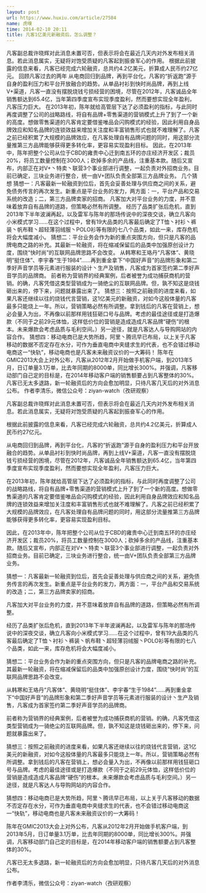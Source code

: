 ```yaml
---
layout: post
url: https://www.huxiu.com/article/27584
name: 虎嗅
time: 2014-02-10 20:11
title: 凡客1亿美元新融资后，怎么调整？
---
```

凡客副总裁许晓辉对此消息未置可否，但表示将会在最近几天内对外发布相关消息。若此消息属实，无疑将对饱受质疑的凡客起到振奋军心的作用。 根据此前披露的信息来看，凡客已经完成六轮融资，总共约4.2亿美元，折算成人民币约27亿元。 回顾凡客过去的两年 从电商回归到品牌，再到平台化，凡客的“折返跑”源于自身的盈利压力和平台开放融合的趋势。从单品衬衫到快时尚品牌，再到上线V+渠道，凡客一直没有摆脱烧钱亏损经营的困境，尽管在2012年，凡客诚品全年销售额达到65.4亿，当年第四季度宣布实现季度盈利，然而要想实现全年盈利，凡客压力巨大。 在2013年初，陈年就给高管层下达了必须盈利的指标，与此同时再度调整了公司的战略路线，将自有品牌+零售渠道的营销模式上升了到了一个新的高度。想做零售渠道的凡客肯定要借鉴唯品会闪购模式的经验，因此利用自身品牌效应和知名品牌的连锁效益来增加关注度和丰富销售形式也就不难理解了。凡客之前已经积累了大规模的品牌效应，在凡客处理自有品牌问题的同时，用这部分流量推第三方品牌能够获得更多转化率，更容易实现盈利目标。 因此，在2013年中，陈年把整个公司从位于CBD的雍贵中心迁到南五环的亦庄经济开发区；裁员20%，将员工数量控制在3000人；砍掉多余的产品线，注重基本款。随后又宣布，内部正在对V+丶特卖丶联营3个事业部进行调整，一起负责对外招商业务。目前已确定，三块业务进行整合，统一由V+团队负责全部第三方品牌业务。 几个猜想 猜想一：凡客最新一轮融资到位后，首先会妥善处理与供应商之间的关系，避免债务传言的再次发生。新重点是平台业务的发力，两方面：一，平台产品和交易系统的改造；二，第三方品牌卖家的招商。 凡客加大对平台业务的力度，并不意味着放弃自有品牌的道路，但策略必然有所调整。 经历了品类扩张后危机，直到2013年下半年波澜再起，以及雷军与陈年的那场传说中的深夜交谈，确立凡客向小米模式学习……在这个过程中，曾有19大品类的凡客最后确定了T恤丶衬衫丶裤装丶帆布鞋丶超轻薄羽绒服丶POLO衫等有限的七八个品类，如此一来，库存危机将会大幅度减小。 猜想二：平台业务会作为新的重点突围方向，但只是凡客的品牌电商之路的补充。其最新一轮融资，将在缩减保留后的品类中加强原创设计力度，围绕“快时尚”的互联网品牌思路不会改变。 从韩寒和王珞丹“凡客体”、黄晓明“挺住体”、李宇春“生于1984”……再到重金拿下“中国好声音”的品牌形象和第二季好声音学员等元素进行服装的设计丶生产及销售，凡客成为首家签约第二季好声音学员的品牌商。 前者称为营销界的经典案例，后者被誉为成功捕获商机的营销。的确，凡客凭借这类型营销成为一骑绝尘的互联网品牌。但，孰不知这是烧钱砸出来的，停下来，问题就暴露出来了。 猜想三：按照之前融资的进度来看，如果凡客还继续以往的烧钱代言营销，这1亿美元的新融资，对如今这般体量的凡客最多只能烧上一年。所以，营销策略必然有所调整。拿到钱后的凡客在营销上，想必会量入为出，不再像以前那样用钱狂砸口号与品牌。考虑的最佳途径或是打造爆款（不同于之前29元体恤，这样低价位的营销是造成造成凡客品牌“硬伤”的根本。未来爆款会考虑品质与毛利空间。）另一途径，就是凡客达人与导购网站的内容合作。 猜想四：移动电商已是大势所趋，阿里丶腾讯早已布局，以上关于凡客移动的数据不否定存在水分，可作为垂直电商中夹缝求生的代表，也不会错过移动电商这一“快轨”，移动电商也是凡客未来融资议价的一大筹码！ 陈年在GMIC2013大会上对外公布，凡客从2012年2月开始做手机客户端，到2013年5月，日订单量3.1万单，比去年同期的8000单，同比增长300%。并强调，凡客移动部门自己定的目标是，在2014年移动客户端的销售额要占到凡客整体的30%。 凡客已无太多退路，新一轮融资后的方向会愈加明显，只待凡客几天后的对外消息公布。 作者李清乐，微信公众号：ziyan-watch（孜研观察）

凡客副总裁许晓辉对此消息未置可否，但表示将会在最近几天内对外发布相关消息。若此消息属实，无疑将对饱受质疑的凡客起到振奋军心的作用。

根据此前披露的信息来看，凡客已经完成六轮融资，总共约4.2亿美元，折算成人民币约27亿元。

从电商回归到品牌，再到平台化，凡客的“折返跑”源于自身的盈利压力和平台开放融合的趋势。从单品衬衫到快时尚品牌，再到上线V+渠道，凡客一直没有摆脱烧钱亏损经营的困境，尽管在2012年，凡客诚品全年销售额达到65.4亿，当年第四季度宣布实现季度盈利，然而要想实现全年盈利，凡客压力巨大。

在2013年初，陈年就给高管层下达了必须盈利的指标，与此同时再度调整了公司的战略路线，将自有品牌+零售渠道的营销模式上升了到了一个新的高度。想做零售渠道的凡客肯定要借鉴唯品会闪购模式的经验，因此利用自身品牌效应和知名品牌的连锁效益来增加关注度和丰富销售形式也就不难理解了。凡客之前已经积累了大规模的品牌效应，在凡客处理自有品牌问题的同时，用这部分流量推第三方品牌能够获得更多转化率，更容易实现盈利目标。

因此，在2013年中，陈年把整个公司从位于CBD的雍贵中心迁到南五环的亦庄经济开发区；裁员20%，将员工数量控制在3000人；砍掉多余的产品线，注重基本款。随后又宣布，内部正在对V+丶特卖丶联营3个事业部进行调整，一起负责对外招商业务。目前已确定，三块业务进行整合，统一由V+团队负责全部第三方品牌业务。

猜想一：凡客最新一轮融资到位后，首先会妥善处理与供应商之间的关系，避免债务传言的再次发生。新重点是平台业务的发力，两方面：一，平台产品和交易系统的改造；二，第三方品牌卖家的招商。

凡客加大对平台业务的力度，并不意味着放弃自有品牌的道路，但策略必然有所调整。

经历了品类扩张后危机，直到2013年下半年波澜再起，以及雷军与陈年的那场传说中的深夜交谈，确立凡客向小米模式学习……在这个过程中，曾有19大品类的凡客最后确定了T恤丶衬衫丶裤装丶帆布鞋丶超轻薄羽绒服丶POLO衫等有限的七八个品类，如此一来，库存危机将会大幅度减小。

猜想二：平台业务会作为新的重点突围方向，但只是凡客的品牌电商之路的补充。其最新一轮融资，将在缩减保留后的品类中加强原创设计力度，围绕“快时尚”的互联网品牌思路不会改变。

从韩寒和王珞丹“凡客体”、黄晓明“挺住体”、李宇春“生于1984”……再到重金拿下“中国好声音”的品牌形象和第二季好声音学员等元素进行服装的设计丶生产及销售，凡客成为首家签约第二季好声音学员的品牌商。

前者称为营销界的经典案例，后者被誉为成功捕获商机的营销。的确，凡客凭借这类型营销成为一骑绝尘的互联网品牌。但，孰不知这是烧钱砸出来的，停下来，问题就暴露出来了。

猜想三：按照之前融资的进度来看，如果凡客还继续以往的烧钱代言营销，这1亿美元的新融资，对如今这般体量的凡客最多只能烧上一年。所以，营销策略必然有所调整。拿到钱后的凡客在营销上，想必会量入为出，不再像以前那样用钱狂砸口号与品牌。考虑的最佳途径或是打造爆款（不同于之前29元体恤，这样低价位的营销是造成造成凡客品牌“硬伤”的根本。未来爆款会考虑品质与毛利空间。）另一途径，就是凡客达人与导购网站的内容合作。

猜想四：移动电商已是大势所趋，阿里丶腾讯早已布局，以上关于凡客移动的数据不否定存在水分，可作为垂直电商中夹缝求生的代表，也不会错过移动电商这一“快轨”，移动电商也是凡客未来融资议价的一大筹码！

陈年在GMIC2013大会上对外公布，凡客从2012年2月开始做手机客户端，到2013年5月，日订单量3.1万单，比去年同期的8000单，同比增长300%。并强调，凡客移动部门自己定的目标是，在2014年移动客户端的销售额要占到凡客整体的30%。

凡客已无太多退路，新一轮融资后的方向会愈加明显，只待凡客几天后的对外消息公布。

作者李清乐，微信公众号：ziyan-watch（孜研观察）

